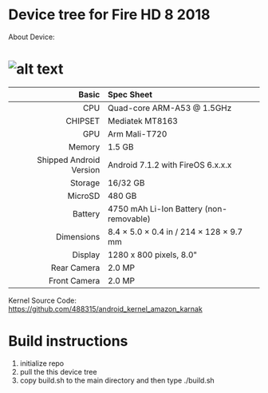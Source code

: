 # Device tree for Fire HD 8 2018

About Device:

![alt text](https://s.libertaddigital.com/2018/09/06/1920/1080/fit/amazon-fire-hd8-2018.jpg)
=====================================
Basic   | Spec Sheet
-------:|:-------------------------
CPU     | Quad-core ARM-A53 @ 1.5GHz
CHIPSET | Mediatek MT8163
GPU     | Arm Mali-T720
Memory  | 1.5 GB
Shipped Android Version | Android 7.1.2 with FireOS 6.x.x.x
Storage | 16/32 GB
MicroSD | 480 GB
Battery | 4750  mAh Li-Ion Battery (non-removable)
Dimensions | 8.4 × 5.0 × 0.4 in / 214 × 128 × 9.7 mm
Display | 1280 x 800 pixels, 8.0"
Rear Camera  | 2.0 MP
Front Camera | 2.0 MP

Kernel Source Code: https://github.com/488315/android_kernel_amazon_karnak


# Build instructions
1. initialize repo
2. pull the this device tree
3. copy build.sh to the main directory and then type ./build.sh
